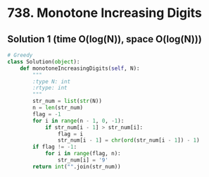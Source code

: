 # 738. Monotone Increasing Digits

## Solution 1 (time O(log(N)), space O(log(N)))

```python
# Greedy
class Solution(object):
    def monotoneIncreasingDigits(self, N):
        """
        :type N: int
        :rtype: int
        """
        str_num = list(str(N))
        n = len(str_num)
        flag = -1
        for i in range(n - 1, 0, -1):
            if str_num[i - 1] > str_num[i]:
                flag = i
                str_num[i - 1] = chr(ord(str_num[i - 1]) - 1)
        if flag != -1:
            for i in range(flag, n):
                str_num[i] = '9'
        return int("".join(str_num))
```
